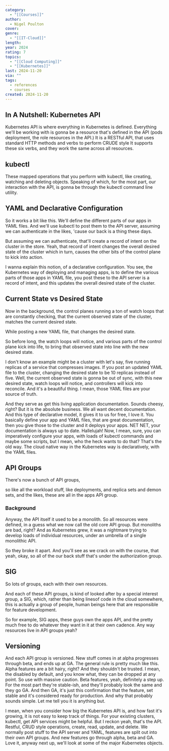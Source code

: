 ```yaml
---
category:
  - "[[Courses]]"
author:
  - Nigel Poulton
cover: 
genre:
  - "[[IT-Cloud]]"
length: 
year: 2024
rating: 7
topics:
  - "[[Cloud Computing]]"
  - "[[Kubernetes]]"
last: 2024-11-20
via: ""
tags:
  - references
  - courses
created: 2024-11-20
---
```


## In A Nutshell: Kubernetes API

Kubernetes API is where everything in Kubernetes is defined.
Everything we'll be working with is gonna be a resource that's defined in the API (pods deployment, the role resources in the API.)
It is a RESTful API, that uses standard HTTP methods and verbs to perform CRUDE style 
It supports these six verbs, and they work the same across all resources.

## kubectl
These mapped operations that you perform with kubectl, like creating, watching and deleting objects. 
Speaking of which, for the most part, our interaction with the API, is gonna be through the kubectl command line utility.

## YAML and Declarative Configuration

So it works a bit like this. We'll define the different parts of our apps in YAML files.
And we'll use kubectl to post them to the API server, assuming we can authenticate in the likes, 'cause our back is a thing these days.

But assuming we can authenticate, that'll create a record of intent on the cluster in the store.
Yeah, that record of intent changes the overall desired state of the cluster which in turn, causes the other bits of the control plane to kick into action.

I wanna explain this notion, of a declarative configuration.
You see, the Kubernetes way of deploying and managing apps, is to define the various parts of those apps in YAML file, you post these to the API server is a record of intent, and this updates the overall desired state of the cluster.

## Current State vs Desired State

Now in the background, 
the control planes running a ton of watch loops that are constantly checking, that the current observed state of the cluster, matches the current desired state.

While posting a new YAML file, that changes the desired state.

So before long, the watch loops will notice,
and various parts of the control plane kick into life, to bring that observed state into line with the new desired state.

I don't know an example might be a cluster with let's say,
five running replicas of a service that compresses images.
If you post an updated YAML file to the cluster,
changing the desired state to be 10 replicas
instead of five.
Well, the current observed state is gonna be out of sync,
with this new desired state,
watch loops will notice,
and controllers will kick into reconcile.
And it's a beautiful thing.
I mean, those YAML files are your source of truth.


And they serve as get this living application documentation.
Sounds cheesy, right?
But it is the absolute business.
We all want decent documentation.
And this type of declarative model, it gives it to us for free, I love it.
You basically define your app and YAML files,
that are great documentation,
then you give those to the cluster and it deploys your apps.
NET NET, your documentation is always up to date.
Hallelujah!
Now, I mean, sure,
you can imperatively configure your apps,
with loads of kubectl commands and maybe some scripts,
but I mean, who the heck wants to do that?
That's the old way.
The cloud native way in the Kubernetes way is declaratively,
with the YAML files.

## API Groups

There's now a bunch of API groups, 

so like all the workload stuff, like deployments, and replica sets and demon sets, and the likes, these are all in the apps API group.
### Background

Anyway, the API itself it used to be a monolith.
So all resources were defined, in a guess what we now call the old core API group.
But monoliths are bad, right? 
And as Kubernetes grew, it was a nightmare trying to develop loads of individual resources, under an umbrella of a single monolithic API.

So they broke it apart. And you'll see as we crack on with the course, that yeah, okay, so all of the our back stuff that's under the authorization group.

## SIG

So lots of groups, each with their own resources.

And each of these API groups, is kind of looked after by a special interest group,
a SIG, which, rather than being linesof code in the cloud somewhere, this is actually a group of people, human beings here that are responsible
for feature development.

So for example, SIG apps, these guys own the apps API, and the pretty much free to do whatever they want in it at their own cadence. 
Any way resources live in API groups yeah?

## Versioning

And each API group is versioned.
New stuff comes in at alpha progresses through beta,
and ends up at GA.
The general rule is pretty much like this.
Alpha features are a bit hairy, right?
And they shouldn't be trusted.
I mean, the disabled by default, and you know what,
they can be dropped at any point.
So use with massive caution.
Beta features, yeah, definitely a step up.
For the most part they're stable-ish,
and they'll probably look the same and they go GA.
And then GA, it's just this confirmation that the feature,
set stable and it's considered ready for production.
And why that probably sounds simple.
Let me tell you it is anything but.

I mean, when you consider how big the Kubernetes API is,
and how fast it's growing,
it is not easy to keep track of things.
For your existing clusters, kubectl,
get API services might be helpful.
But I reckon yeah, that's the API.
Restful, CRUD style operations,
create, read, update, and delete.
We normally post stuff to the API server and YAML,
features are split out into their own API groups.
And new features go through alpha, beta and GA.
Love it, anyway next up,
we'll look at some of the major Kubernetes objects.